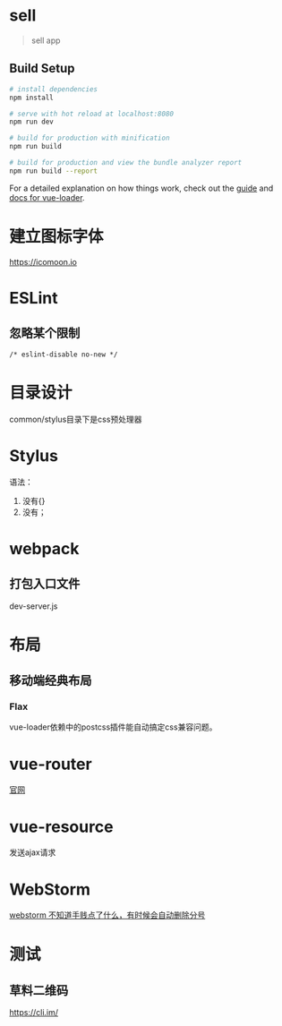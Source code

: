 # sell

> sell app

## Build Setup

```bash
# install dependencies
npm install

# serve with hot reload at localhost:8080
npm run dev

# build for production with minification
npm run build

# build for production and view the bundle analyzer report
npm run build --report
```

For a detailed explanation on how things work, check out the [guide](http://vuejs-templates.github.io/webpack/) and [docs for vue-loader](http://vuejs.github.io/vue-loader).

# 建立图标字体

https://icomoon.io

# ESLint

## 忽略某个限制

```vue
/* eslint-disable no-new */
```

# 目录设计

common/stylus目录下是css预处理器

# Stylus

语法：

1. 没有{}
2. 没有；

# webpack

## 打包入口文件

dev-server.js

# 布局

## 移动端经典布局

### Flax

vue-loader依赖中的postcss插件能自动搞定css兼容问题。

# vue-router

[官网](https://router.vuejs.org/zh/)

# vue-resource

发送ajax请求

# WebStorm

[webstorm 不知道手贱点了什么，有时候会自动删除分号](https://segmentfault.com/q/1010000009184137)

# 测试

## 草料二维码

https://cli.im/